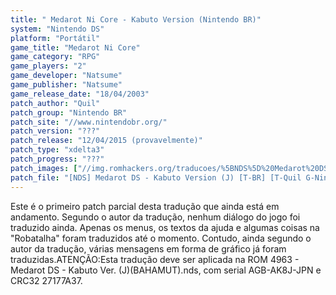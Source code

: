 ```yaml
---
title: " Medarot Ni Core - Kabuto Version (Nintendo BR)"
system: "Nintendo DS"
platform: "Portátil"
game_title: "Medarot Ni Core"
game_category: "RPG"
game_players: "2"
game_developer: "Natsume"
game_publisher: "Natsume"
game_release_date: "18/04/2003"
patch_author: "Quil"
patch_group: "Nintendo BR"
patch_site: "//www.nintendobr.org/"
patch_version: "???"
patch_release: "12/04/2015 (provavelmente)"
patch_type: "xdelta3"
patch_progress: "???"
patch_images: ["//img.romhackers.org/traducoes/%5BNDS%5D%20Medarot%20DS%20-%20Kabuto%20Version%20-%20Nintendo%20BR%20-%201.jpg","//img.romhackers.org/traducoes/%5BNDS%5D%20Medarot%20DS%20-%20Kabuto%20Version%20-%20Nintendo%20BR%20-%202.jpg","//img.romhackers.org/traducoes/%5BNDS%5D%20Medarot%20DS%20-%20Kabuto%20Version%20-%20Nintendo%20BR%20-%203.jpg"]
patch_file: "[NDS] Medarot DS - Kabuto Version (J) [T-BR] [T-Quil G-Nintendo BR] [A-2015].zip"
---
```

Este é o primeiro patch parcial desta tradução que ainda está em andamento. Segundo o autor da tradução, nenhum diálogo do jogo foi traduzido ainda. Apenas os menus, os textos da ajuda e algumas coisas na "Robatalha" foram traduzidos até o momento. Contudo, ainda segundo o autor da tradução, várias mensagens em forma de gráfico já foram traduzidas.ATENÇÃO:Esta tradução deve ser aplicada na ROM 4963 - Medarot DS - Kabuto Ver. (J)(BAHAMUT).nds, com serial AGB-AK8J-JPN e CRC32 27177A37.